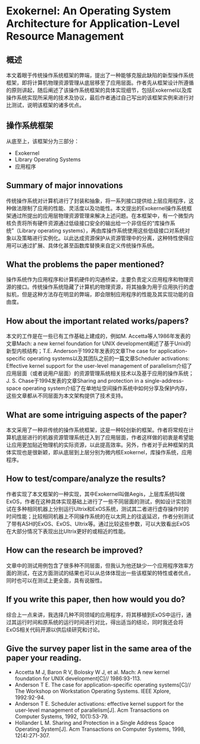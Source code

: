 # Exokernel: An Operating System Architecture for Application-Level Resource Management

## 概述

本文着眼于传统操作系统框架的弊端，提出了一种能够克服此缺陷的新型操作系统框架，即将计算机物理资源管理从底层移至了应用层面。作者先从框架设计所遵循的原则讲起，随后阐述了该操作系统框架的具体实现细节，包括Exokernel以及库操作系统实现所采用的技术及协议，最后作者通过自己写出的该框架实例来进行对比测试，说明该框架的诸多优点。

## 操作系统框架 
 从底至上，该框架分为三部分：
 
- Exokernel  
- Library Operating Systems
- 应用程序

## Summary of major innovations

传统操作系统对计算机进行了封装和抽象，将一系列接口提供给上层应用程序，这种做法限制了应用的性能、灵活度以及功能性。本文提出的Exokernel操作系统框架通过所提出的应用层物理资源管理来解决上述问题。在本框架中，有一个微型内核负责将所有硬件资源通过低级接口安全的输出给一个非信任的“库操作系统”（Library operating systems），再由库操作系统使用这些低级接口对系统对象以及策略进行实例化。以此达成资源保护从资源管理中的分离，这种特性使得应用可以通过扩展、具体化甚至函数库替换来自定义传统操作系统。

## What the problems the paper mentioned?

操作系统作为应用程序和计算机硬件的沟通桥梁，主要负责定义应用程序和物理资源的接口。传统操作系统隐藏了计算机的物理资源，将其抽象为用于应用执行的虚拟机，但是这种方法存在明显的弊端，即会限制应用程序的性能及其实现功能的自由度。

## How about the important related works/papers?

本文的工作是在一些已有工作基础上建成的，例如M. Accetta等人1986年发表的文章Mach: a new kernel foundation for UNIX development阐述了基于Unix的新型内核结构；T.E. Anderson于1992年发表的文章The case for application-specific operating systems以及其团队之前的一篇文章Scheduler activations: Effective kernel support for the user-level management of parallelism介绍了应用层面（或者说用户层面）的资源管理系统相关技术以及基于应用的操作系统；J. S. Chase于1994发表的文章Sharing and protection in a single-address-space operating system介绍了在单地址空间操作系统中如何分享及保护内存，这些文章都从不同层面为本文架构提供了技术支持。

## What are some intriguing aspects of the paper?

本文采用了一种非传统的操作系统框架，这是一种较创新的框架。作者将常规在计算机底层进行的机器资源管理系统迁入到了应用层面，作者这样做的初衷是希望能让应用更加贴近物理机的实际资源，以此提高效率。另外，作者对于此种框架的具体实现也是很新颖，即从底层到上层分别为微内核Exokernel，库操作系统，应用程序。

## How to test/compare/analyze the results?

作者实现了本文框架的一种实现，其中Exokernel叫做Aegis，上层库系统叫做ExOS，作者在这种具体实现基础上进行了一些不同层面的测试，例如设计实验测试在多种相同机器上分别运行Ultrix和ExOS系统，测试其二者进行虚存操作时的时间性能；比较相同机器上不同操作系统的在以太网上的往返延迟，作者分别测试了带有ASH的ExOS、ExOS、Ultrix等。通过比较这些参数，可以大致看出ExOS在大部分情况下表现出比Ultrix更好的或相近的性能。

## How can the research be improved?

文章中的测试用例包含了很多种不同层面，但我认为他还缺少一个应用程序效率方面的测试，在这方面测试的结果也可以从总体体现出一些该框架的特性或者优点，同时也可以在测试上更全面，具有说服性。

## If you write this paper, then how would you do?

综合上一点来讲，我选择几种不同领域的应用程序，将其移植到ExOS中运行，通过其运行时间和原系统的运行时间进行对比，得出适当的结论，同时我还会将ExOS相关代码开源以供后续研究和讨论。

## Give the survey paper list in the same area of the paper your reading.

- Accetta M J, Baron R V, Bolosky W J, et al. Mach: A new kernel foundation for UNIX development[C]// 1986:93-113.
- Anderson T E. The case for application-specific operating systems[C]// The Workshop on Workstation Operating Systems. IEEE Xplore, 1992:92-94.
- Anderson T E. Scheduler activations: effective kernel support for the user-level management of parallelism[J]. Acm Transactions on Computer Systems, 1992, 10(1):53-79.
- Hollander L M. Sharing and Protection in a Single Address Space Operating System[J]. Acm Transactions on Computer Systems, 1998, 12(4):271-307.
